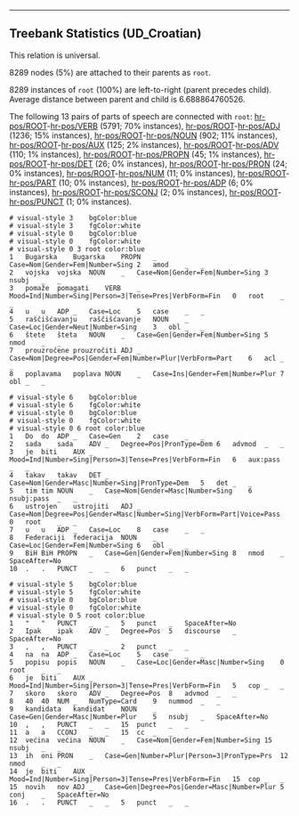 

--------------------------------------------------------------------------------

## Treebank Statistics (UD_Croatian)

This relation is universal.

8289 nodes (5%) are attached to their parents as `root`.

8289 instances of `root` (100%) are left-to-right (parent precedes child).
Average distance between parent and child is 6.688864760526.

The following 13 pairs of parts of speech are connected with `root`: [hr-pos/ROOT]()-[hr-pos/VERB]() (5791; 70% instances), [hr-pos/ROOT]()-[hr-pos/ADJ]() (1236; 15% instances), [hr-pos/ROOT]()-[hr-pos/NOUN]() (902; 11% instances), [hr-pos/ROOT]()-[hr-pos/AUX]() (125; 2% instances), [hr-pos/ROOT]()-[hr-pos/ADV]() (110; 1% instances), [hr-pos/ROOT]()-[hr-pos/PROPN]() (45; 1% instances), [hr-pos/ROOT]()-[hr-pos/DET]() (26; 0% instances), [hr-pos/ROOT]()-[hr-pos/PRON]() (24; 0% instances), [hr-pos/ROOT]()-[hr-pos/NUM]() (11; 0% instances), [hr-pos/ROOT]()-[hr-pos/PART]() (10; 0% instances), [hr-pos/ROOT]()-[hr-pos/ADP]() (6; 0% instances), [hr-pos/ROOT]()-[hr-pos/SCONJ]() (2; 0% instances), [hr-pos/ROOT]()-[hr-pos/PUNCT]() (1; 0% instances).


~~~ conllu
# visual-style 3	bgColor:blue
# visual-style 3	fgColor:white
# visual-style 0	bgColor:blue
# visual-style 0	fgColor:white
# visual-style 0 3 root	color:blue
1	Bugarska	Bugarska	PROPN	_	Case=Nom|Gender=Fem|Number=Sing	2	amod	_	_
2	vojska	vojska	NOUN	_	Case=Nom|Gender=Fem|Number=Sing	3	nsubj	_	_
3	pomaže	pomagati	VERB	_	Mood=Ind|Number=Sing|Person=3|Tense=Pres|VerbForm=Fin	0	root	_	_
4	u	u	ADP	_	Case=Loc	5	case	_	_
5	raščišćavanju	raščišćavanje	NOUN	_	Case=Loc|Gender=Neut|Number=Sing	3	obl	_	_
6	štete	šteta	NOUN	_	Case=Gen|Gender=Fem|Number=Sing	5	nmod	_	_
7	prouzročene	prouzročiti	ADJ	_	Case=Nom|Degree=Pos|Gender=Fem|Number=Plur|VerbForm=Part	6	acl	_	_
8	poplavama	poplava	NOUN	_	Case=Ins|Gender=Fem|Number=Plur	7	obl	_	_

~~~


~~~ conllu
# visual-style 6	bgColor:blue
# visual-style 6	fgColor:white
# visual-style 0	bgColor:blue
# visual-style 0	fgColor:white
# visual-style 0 6 root	color:blue
1	Do	do	ADP	_	Case=Gen	2	case	_	_
2	sada	sada	ADV	_	Degree=Pos|PronType=Dem	6	advmod	_	_
3	je	biti	AUX	_	Mood=Ind|Number=Sing|Person=3|Tense=Pres|VerbForm=Fin	6	aux:pass	_	_
4	takav	takav	DET	_	Case=Nom|Gender=Masc|Number=Sing|PronType=Dem	5	det	_	_
5	tim	tim	NOUN	_	Case=Nom|Gender=Masc|Number=Sing	6	nsubj:pass	_	_
6	ustrojen	ustrojiti	ADJ	_	Case=Nom|Degree=Pos|Gender=Masc|Number=Sing|VerbForm=Part|Voice=Pass	0	root	_	_
7	u	u	ADP	_	Case=Loc	8	case	_	_
8	Federaciji	federacija	NOUN	_	Case=Loc|Gender=Fem|Number=Sing	6	obl	_	_
9	BiH	BiH	PROPN	_	Case=Gen|Gender=Fem|Number=Sing	8	nmod	_	SpaceAfter=No
10	.	.	PUNCT	_	_	6	punct	_	_

~~~


~~~ conllu
# visual-style 5	bgColor:blue
# visual-style 5	fgColor:white
# visual-style 0	bgColor:blue
# visual-style 0	fgColor:white
# visual-style 0 5 root	color:blue
1	"	"	PUNCT	_	_	5	punct	_	SpaceAfter=No
2	Ipak	ipak	ADV	_	Degree=Pos	5	discourse	_	SpaceAfter=No
3	,	,	PUNCT	_	_	2	punct	_	_
4	na	na	ADP	_	Case=Loc	5	case	_	_
5	popisu	popis	NOUN	_	Case=Loc|Gender=Masc|Number=Sing	0	root	_	_
6	je	biti	AUX	_	Mood=Ind|Number=Sing|Person=3|Tense=Pres|VerbForm=Fin	5	cop	_	_
7	skoro	skoro	ADV	_	Degree=Pos	8	advmod	_	_
8	40	40	NUM	_	NumType=Card	9	nummod	_	_
9	kandidata	kandidat	NOUN	_	Case=Gen|Gender=Masc|Number=Plur	5	nsubj	_	SpaceAfter=No
10	,	,	PUNCT	_	_	15	punct	_	_
11	a	a	CCONJ	_	_	15	cc	_	_
12	većina	većina	NOUN	_	Case=Nom|Gender=Fem|Number=Sing	15	nsubj	_	_
13	ih	oni	PRON	_	Case=Gen|Number=Plur|Person=3|PronType=Prs	12	nmod	_	_
14	je	biti	AUX	_	Mood=Ind|Number=Sing|Person=3|Tense=Pres|VerbForm=Fin	15	cop	_	_
15	novih	nov	ADJ	_	Case=Gen|Degree=Pos|Gender=Masc|Number=Plur	5	conj	_	SpaceAfter=No
16	.	.	PUNCT	_	_	5	punct	_	_

~~~


